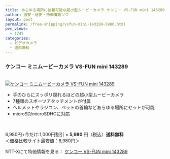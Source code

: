 ```yaml
---
title: あらゆる場所に装着可能な超小型ムービーカメラ ケンコー VS-FUN mini 143289 特価5980円！送料無料！
author: 激安・格安・特価情報ツウ
layout: post
permalink: /free-shipping/vsfun-mini-143289-5980.html
pvc_views:
  - 1745
categories:
  - ビデオカメラ
  - 送料無料
---
```

### ケンコー ミニムービーカメラ VS-FUN mini 143289

<div class="img-bg2 img_L">
  <a href="http://px.a8.net/svt/ejp?a8mat=ZYP6S+8IMA3E+S1Q+BWGDT&#038;a8ejpredirect=http://nttxstore.jp/_II_KE13195648" target="_blank"><br /> <img border="0" alt="ケンコー ミニムービーカメラ VS-FUN mini 143289" src="http://i0.wp.com/image.nttxstore.jp/l2_images/K/KE/KE13195648.jpg?w=120" px" data-recalc-dims="1" /></a>
</div>

<!--more-->

  * 手のひらにスッポリ隠れるほどの超小型ムービーカメラ
  * 7種類のスポーツアタッチメントが付属
  * ヘルメットやラジコン、ペットの首輪などあらゆる場所にセットが可能
  * microSD/microSDHCに対応

<br clear="all" /> 

6,980円+今だけ:1,000円割引 = <span class="tokka-price"><strong>5,980</strong></span> 円（税込）**送料無料**  
＜価格比較サイト最安値：6,980円＞

NTT-Xにて特価情報を見る： <span class="fs150p"><a href="http://px.a8.net/svt/ejp?a8mat=ZYP6S+8IMA3E+S1Q+BWGDT&#038;a8ejpredirect=http://nttxstore.jp/_II_KE13195648" target="_blank">ケンコー VS-FUN mini 143289</a></span>